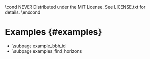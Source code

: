 \cond NEVER
Distributed under the MIT License.
See LICENSE.txt for details.
\endcond
# Examples {#examples}

- \subpage example_bbh_id
- \subpage examples_find_horizons
